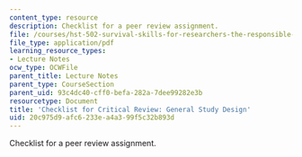 ```yaml
---
content_type: resource
description: Checklist for a peer review assignment.
file: /courses/hst-502-survival-skills-for-researchers-the-responsible-conduct-of-research-spring-2003/20c975d9afc6233ea4a399f5c32b893d_7reviewchecklist.pdf
file_type: application/pdf
learning_resource_types:
- Lecture Notes
ocw_type: OCWFile
parent_title: Lecture Notes
parent_type: CourseSection
parent_uid: 93c4dc40-cff0-befa-282a-7dee99282e3b
resourcetype: Document
title: 'Checklist for Critical Review: General Study Design'
uid: 20c975d9-afc6-233e-a4a3-99f5c32b893d
---
```

Checklist for a peer review assignment.

